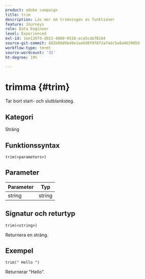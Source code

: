 ```yaml
---
product: adobe campaign
title: trim
description: Läs mer om trimningen av funktioner
feature: Journeys
role: Data Engineer
level: Experienced
exl-id: 1ee126fd-d021-4060-9538-aca5cabf8164
source-git-commit: 882b99d9b49e1ae6d0f97872a74dc5a8a4639050
workflow-type: tm+mt
source-wordcount: '31'
ht-degree: 19%

---
```


# trimma {#trim}

Tar bort start- och slutblanksteg.

## Kategori

Sträng

## Funktionssyntax

`trim(<parameters>)`

## Parameter

| Parameter | Typ |
|-----------|------------------|
| string | string |

## Signatur och returtyp

`trim(<string>)`

Returnera en sträng.

## Exempel

`trim(" Hello ")`

Returnerar &quot;Hello&quot;.
